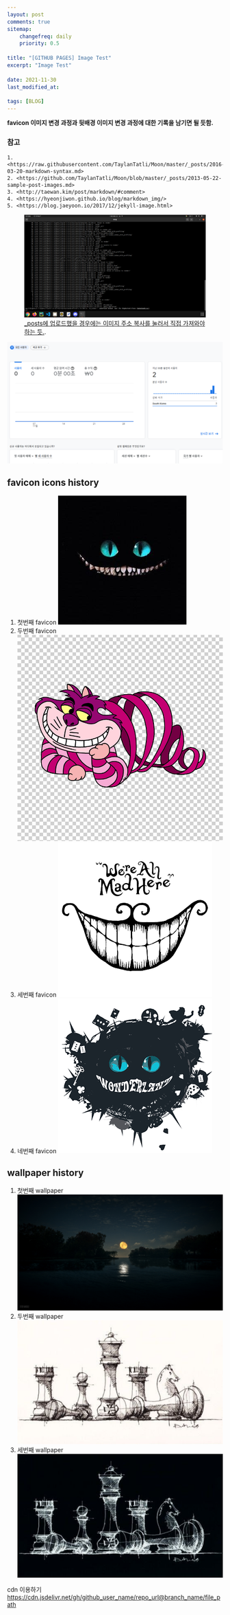 ```yaml
---
layout: post
comments: true
sitemap:
    changefreq: daily
    priority: 0.5

title: "[GITHUB PAGES] Image Test"
excerpt: "Image Test"

date: 2021-11-30
last_modified_at: 

tags: [BLOG]
---
```


**favicon 이미지 변경 과정과 뒷배경 이미지 변경 과정에 대한 기록을 남기면 될 듯함.**  

### 참고
	1. <https://raw.githubusercontent.com/TaylanTatli/Moon/master/_posts/2016-03-20-markdown-syntax.md>
	2. <https://github.com/TaylanTatli/Moon/blob/master/_posts/2013-05-22-sample-post-images.md>
	3. <http://taewan.kim/post/markdown/#comment>
	4. <https://hyeonjiwon.github.io/blog/markdown_img/>
	5. <https://blog.jaeyoon.io/2017/12/jekyll-image.html>

<figure>
	<a href="https://github.com/aliquis-facio/aliquis-facio.github.io/blob/master/_image/2021-12-01-screenshot-error.png?raw=true"><img src="https://github.com/aliquis-facio/aliquis-facio.github.io/blob/master/_image/2021-12-01-screenshot-error.png?raw=true"></a>
	<figcaption><a href="https://github.com/aliquis-facio/aliquis-facio.github.io/blob/master/_image/2021-12-01-screenshot-google-analytics.png?raw=true" title="Error">_posts에 업로드했을 경우에는 이미지 주소 복사를 눌러서 직접 가져와야하는 듯.</a>.</figcaption>
</figure>
  
![google-analytics](https://github.com/aliquis-facio/aliquis-facio.github.io/blob/8d13566778b653b69399688551d56486dc6bf15e/_image/2021-12-01-screenshot-google-analytics.png?raw=true "2 People - One is me, and the other is my freind I think")

## favicon icons history
1. 첫번째 favicon
![1st-favicon](https://github.com/aliquis-facio/aliquis-facio.github.io/blob/master/_image/2021-12-01-CheshireCat1.jpg?raw=true)
2. 두번째 favicon
![2nd-favicon](https://github.com/aliquis-facio/aliquis-facio.github.io/blob/master/_image/2021-12-01-CheshireCat2.png?raw=true)
3. 세번째 favicon
![3rd-favicon](https://github.com/aliquis-facio/aliquis-facio.github.io/blob/master/_image/2021-12-01-CheshireCat3.png?raw=true)
4. 네번째 favicon
![4th-favicon](https://github.com/aliquis-facio/aliquis-facio.github.io/blob/master/_image/2021-12-01-CheshireCat4.png?raw=true)

## wallpaper history
1. 첫번째 wallpaper
![1st-wallpaper](https://github.com/aliquis-facio/aliquis-facio.github.io/blob/master/_image/2021-12-01-wonderland.jpg?raw=true)
1. 두번째 wallpaper
![2nd-wallpaper](https://github.com/aliquis-facio/aliquis-facio.github.io/blob/master/_image/2021-12-01-chess.png?raw=true)
1. 세번째 wallpaper
![1st-wallpaper](https://github.com/aliquis-facio/aliquis-facio.github.io/blob/master/_image/2021-12-01-chess_negative.png?raw=true)

cdn 이용하기
https://cdn.jsdelivr.net/gh/github_user_name/repo_url@branch_name/file_path